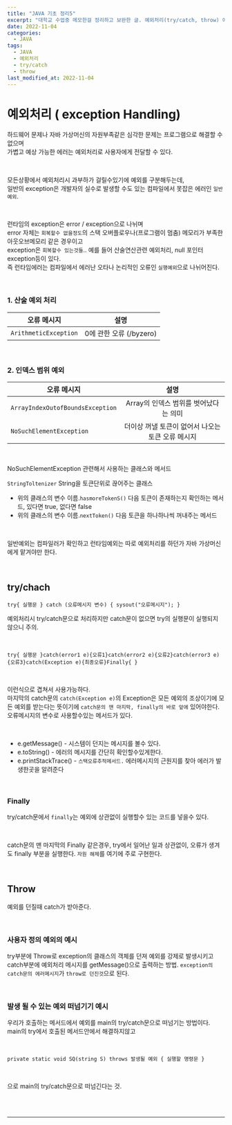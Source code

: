 ```yaml
---
title: "JAVA 기초 정리5"
excerpt: "대학교 수업중 메모한걸 정리하고 보완한 글. 예외처리(try/catch, throw) 에 대하여"
date: 2022-11-04
categories:
  - JAVA
tags:
  - JAVA
  - 예외처리
  - try/catch
  - throw
last_modified_at: 2022-11-04
---
```


# 예외처리 ( exception Handling)

하드웨어 문제나 자바 가상머신의 자원부족같은 심각한 문제는 프로그램으로 해결할 수 없으며  
가볍고 예상 가능한 에러는 예외처리로 사용자에게 전달할 수 있다.

<br>

모든상황에서 예외처리시 과부하가 걸릴수있기에 예외를 구분해두는데,  
일반의 exception은 개발자의 실수로 발생할 수도 있는 컴파일에서 못잡은 에러인 `일반예외`.

<br>

런타임의 exception은 error / exception으로 나뉘며  
error 자체는 `회복할수 없을정도`의 스택 오버플로우나(프로그램이 멈춤) 메모리가 부족한 아웃오브메모리 같은 경우이고  
exception은 `회복할수 있는것들`.. 예를 들어 산술연산관련 예외처리, null 포인터 exception등이 있다.  
즉 런타임에러는 컴파일에서 에러난 오타나 논리적인 오류인 `실행예외`으로 나뉘어진다.

<br>

### 1. 산술 예외 처리

| 오류 메시지           |          설명           |
| --------------------- | :---------------------: |
| `ArithmeticException` | 0에 관한 오류 (/byzero) |

<br>

### 2. 인덱스 범위 예외

| 오류 메시지                      |                       설명                        |
| -------------------------------- | :-----------------------------------------------: |
| `ArrayIndexOutofBoundsException` |       Array의 인덱스 범위를 벗어났다는 의미       |
| `NoSuchElementException`         | 더이상 꺼낼 토큰이 없어서 나오는 토큰 오류 메시지 |

<br>

NoSuchElementException 관련해서 사용하는 클래스와 메서드

`StringToltenizer` String을 토큰단위로 끊어주는 클래스

- 위의 클래스의 변수 이름.`hasmoreTokenS()` 다음 토큰이 존재하는지 확인하는 메서드, 있다면 true, 없다면 false
- 위의 클래스의 변수 이름.`nextToken()` 다음 토큰을 하나하나씩 꺼내주는 메서드

<br>

일반예외는 컴파일러가 확인하고 런타임예외는 따로 예외처리를 하던가 자바 가상머신에게 맡겨야만 한다.

<br>

## try/chach

`try{ 실행문 } catch (오류메시지 변수) { sysout("오류메시지"); }`

예외처리시 try/catch문으로 처리하지만 catch문이 없으면 try의 실행문이 실행되지 않으니 주의.

<br>

`try{ 실행문 }catch(error1 e){오류1}catch(error2 e){오류2}catch(error3 e){오류3}catch(Exception e){최종오류}Finally{ }`

<br>

이런식으로 겹쳐서 사용가능하다.  
마지막의 catch문의 `catch(Exception e)`의 Exception은 모든 예외의 조상이기에 모든 예외를 받는다는 뜻이기에 `catch문의 맨 마지막, finally의 바로 앞에` 있어야한다.  
오류메시지의 변수로 사용할수있는 메서드가 있다.

<Br>

- e.getMessage() - 시스템이 던지는 메시지를 볼수 있다.
- e.toString() - 에러의 메시지를 간단히 확인할수있게한다.
- e.printStackTrace() - `스택오류추적메서드.` 에러메시지의 근원지를 찾아 에러가 발생한곳을 알려준다

<br>

### Finally

try/catch문에서 `finally`는 예외에 상관없이 실행할수 있는 코드를 넣을수 있다.

<br>

catch문의 맨 마지막의 Finally 같은경우, try에서 일어난 일과 상관없이, 오류가 생겨도 finally 부분을 실행한다. `자원 해제`를 여기에 주로 구현한다.

<br>

## Throw

예외를 던질때 catch가 받아준다.

<br>

### 사용자 정의 예외의 예시

try부분에 Throw로 exception의 클래스의 객체를 던져 예외를 강제로 발생시키고  
catch부분에 예외처리 메시지를 getMessage()으로 출력하는 방법. `exception의 catch문의 에러메시지`가 `throw로 던진것`으로 된다.

<br>

### 발생 될 수 있는 예외 떠넘기기 예시

우리가 호출하는 메서드에서 예외를 main의 try/catch문으로 떠넘기는 방법이다.  
main의 try에서 호출된 메서드안에서 해결하지않고

<br>

`private static void SQ(string S) throws 발생될 예외 { 실행할 명령문 }`

<br>

으로 main의 try/catch문으로 떠넘긴다는 것.

<br>

<br>

---

<br>

<br>
